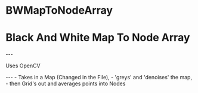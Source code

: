 # BWMapToNodeArray
<h1>Black And White Map To Node Array</h1>
---
<p>Uses OpenCV</p>
---
- Takes in a Map (Changed in the File),
- 'greys' and 'denoises' the map,
- then Grid's out and averages points into Nodes
